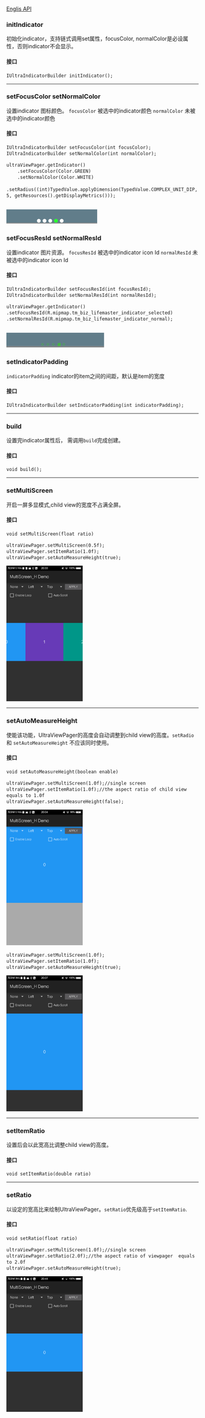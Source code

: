 [Englis API](ATTRIBUTES.md)
### initIndicator

初始化indicator，支持链式调用set属性，focusColor, normalColor是必设属性，否则indicator不会显示。
#### 接口
``` 
IUltraIndicatorBuilder initIndicator();
```
---
### setFocusColor setNormalColor
设置indicator 图标颜色。
`focusColor`  被选中的indicator颜色
`normalColor` 未被选中的indicator颜色
#### 接口
``` 
IUltraIndicatorBuilder setFocusColor(int focusColor);
IUltraIndicatorBuilder setNormalColor(int normalColor);
```
```
ultraViewPager.getIndicator()
    .setFocusColor(Color.GREEN)
    .setNormalColor(Color.WHITE)
    .setRadius((int)TypedValue.applyDimension(TypedValue.COMPLEX_UNIT_DIP, 5, getResources().getDisplayMetrics()));
```

![color](pics/20151203-0.png)
---
### setFocusResId setNormalResId
设置indicator 图片资源。
`focusResId`  被选中的indicator icon Id
`normalResId` 未被选中的indicator icon Id
#### 接口
``` 
IUltraIndicatorBuilder setFocusResId(int focusResId);
IUltraIndicatorBuilder setNormalResId(int normalResId);
```
```
ultraViewPager.getIndicator()
.setFocusResId(R.mipmap.tm_biz_lifemaster_indicator_selected)
.setNormalResId(R.mipmap.tm_biz_lifemaster_indicator_normal);
```
![icon](pics/20151203-1.png)
---
### setIndicatorPadding

`indicatorPadding` indicator的item之间的间距，默认是item的宽度

#### 接口
``` 
IUltraIndicatorBuilder setIndicatorPadding(int indicatorPadding);
```
---
### build
设置完indicator属性后， 需调用`build`完成创建。

#### 接口
``` 
void build();
```
---
### setMultiScreen
开启一屏多显模式,child view的宽度不占满全屏。
#### 接口
```
void setMultiScreen(float ratio)
```

```
ultraViewPager.setMultiScreen(0.5f);
ultraViewPager.setItemRatio(1.0f);
ultraViewPager.setAutoMeasureHeight(true);
```

<img src="pics/api2.png" width="200px" />

---
### setAutoMeasureHeight
使能该功能，UltraViewPager的高度会自动调整到child view的高度。`setRadio` 和 `setAutoMeasureHeight` 不应该同时使用。
#### 接口
```
void setAutoMeasureHeight(boolean enable)
```  

```
ultraViewPager.setMultiScreen(1.0f);//single screen
ultraViewPager.setItemRatio(1.0f);//the aspect ratio of child view equals to 1.0f
ultraViewPager.setAutoMeasureHeight(false);
```
<img src="pics/api0.png" width="200px" />

```
ultraViewPager.setMultiScreen(1.0f);
ultraViewPager.setItemRatio(1.0f);
ultraViewPager.setAutoMeasureHeight(true);
```
<img src="pics/api1.png" width="200px" />

---
### setItemRatio
设置后会以此宽高比调整child view的高度。
#### 接口

```
void setItemRatio(double ratio)
``` 

---
 
### setRatio
以设定的宽高比来绘制UltraViewPager。`setRatio`优先级高于`setItemRatio`.
#### 接口
```
void setRatio(float ratio)
```
```
ultraViewPager.setMultiScreen(1.0f);//single screen
ultraViewPager.setRatio(2.0f);//the aspect ratio of viewpager  equals to 2.0f
ultraViewPager.setAutoMeasureHeight(true);
```

<img src="pics/api3.png" width="200px" />

